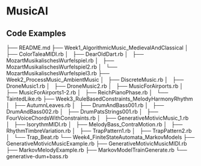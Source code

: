 # MusicAI
## Code Examples
├── README.md
├── Week1_AlgorithmicMusic_MedievalAndClassical
│   ├── ColorTaleaMIDI.rb
│   ├── DearOldDart.rb
│   ├── MozartMusikalischesWurfelspiel.rb
│   ├── MozartMusikalischesWurfelspiel2.rb
│   └── MozartMusikalischesWurfelspiel3.rb
├── Week2_ProcessMusic_AmbientMusic
│   ├── DiscreteMusic.rb
│   ├── DroneMusic1.rb
│   ├── DroneMusic2.rb
│   ├── MusicForAirports.rb
│   ├── MusicForAirports1-2.rb
│   ├── ReichPianoPhase.rb
│   └── TaintedLike.rb
├── Week3_RuleBasedConstraints_MelodyHarmonyRhythm
│   ├── AutumnLeaves.rb
│   ├── DrumAndBass001.rb
│   ├── DrumAndBass002.rb
│   ├── DrumPatsStrings001.rb
│   ├── FourVoiceChordsWithConstraints.rb
│   ├── GenerativeMotivicMusic_1.rb
│   ├── IsorythmMIDI.rb
│   ├── MelodyBass_ContraMotion.rb
│   ├── RhythmTimbreVariation.rb
│   ├── TrapPattern1.rb
│   ├── TrapPattern2.rb
│   └── Trap_Beat.rb
└── Week4_FiniteStateAutomata_MarkovModels
    ├── GenerativeMotivicMusicExample.rb
    ├── GenerativeMotivicMusicMIDI.rb
    ├── MarkovMelodyExample.rb
    ├── MarkovModelTrainGenerate.rb
    └── generative-dum+bass.rb
